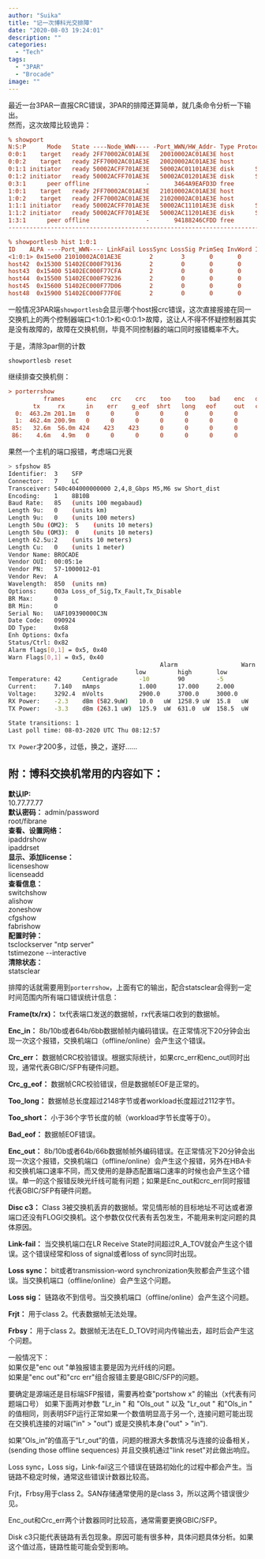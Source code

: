 ```yaml
---
author: "Suika"
title: "记一次博科光交排障"
date: "2020-08-03 19:24:01"
description: ""
categories: 
  - "Tech"
tags: 
  - "3PAR"
  - "Brocade"
image: ""
---
```

最近一台3PAR一直报CRC错误，3PAR的排障还算简单，就几条命令分析一下输出。  
然而，这次故障比较诡异：
```ini
% showport
N:S:P      Mode   State ----Node_WWN---- -Port_WWN/HW_Addr- Type Protocol Label Partner FailoverState
0:0:1    target   ready 2FF70002AC01AE3E   20010002AC01AE3E host       FC     -   1:0:1          none
0:0:2    target   ready 2FF70002AC01AE3E   20020002AC01AE3E host       FC     -   1:0:2          none
0:1:1 initiator   ready 50002ACFF701AE3E   50002AC01101AE3E disk      SAS  DP-1       -             -
0:1:2 initiator   ready 50002ACFF701AE3E   50002AC01201AE3E disk      SAS  DP-2       -             -
0:3:1      peer offline                -       3464A9EAFD3D free       IP   IP0       -             -
1:0:1    target   ready 2FF70002AC01AE3E   21010002AC01AE3E host       FC     -   0:0:1          none
1:0:2    target   ready 2FF70002AC01AE3E   21020002AC01AE3E host       FC     -   0:0:2          none
1:1:1 initiator   ready 50002ACFF701AE3E   50002AC11101AE3E disk      SAS  DP-1       -             -
1:1:2 initiator   ready 50002ACFF701AE3E   50002AC11201AE3E disk      SAS  DP-2       -             -
1:3:1      peer offline                -       94188246CFDD free       IP   IP1       -             -
-----------------------------------------------------------------------------------------------------

% showportlesb hist 1:0:1
ID    ALPA ----Port_WWN---- LinkFail LossSync LossSig PrimSeq InvWord InvCRC
<1:0:1> 0x15e00 21010002AC01AE3E        2        3       0       0     163  19870
host42  0x15300 51402EC000F79136        2        0       0       0       0      0
host43  0x15400 51402EC000F77CFA        2        0       0       0       0      0
host44  0x15500 51402EC000F79236        2        0       0       0       0      0
host45  0x15600 51402EC000F77D06        2        0       0       0       0      0
host48  0x15900 51402EC000F77F0E        2        0       0       0       0      0
```
一般情况3PAR端`showportlesb`会显示哪个host报crc错误，这次直接报接在同一交换机上的两个控制器端口<1:0:1>和<0:0:1>故障，这让人不得不怀疑控制器其实是没有故障的，故障在交换机侧，毕竟不同控制器的端口同时报错概率不大。

于是，清除3par侧的计数

```
showportlesb reset
```


继续排查交换机侧：
```ini
> porterrshow 
          frames      enc    crc    crc    too    too    bad    enc   disc   link   loss   loss   frjt   fbsy    c3timeout    pcs
       tx     rx      in    err    g_eof  shrt   long   eof     out   c3    fail    sync   sig                   tx    rx     err
  0:  463.2m 201.1m   0      0      0      0      0      0      0      0      0      0      0      0      0      0      0      0   
  1:  462.4m 200.9m   0      0      0      0      0      0      0      0      0      0      0      0      0      0      0      0
 85:   32.6m  56.0m 424    423    423      0      0      0      0      0      0      0      0      0      0      0      0      0   
 86:    4.6m   4.9m   0      0      0      0      0      0      0      0      0      0      0      0      0      0      0      0

```
果然一个主机的端口报错，考虑端口光衰
```bash
> sfpshow 85
Identifier:  3    SFP
Connector:   7    LC
Transceiver: 540c404000000000 2,4,8_Gbps M5,M6 sw Short_dist
Encoding:    1    8B10B
Baud Rate:   85   (units 100 megabaud)
Length 9u:   0    (units km)
Length 9u:   0    (units 100 meters)
Length 50u (OM2):  5    (units 10 meters)
Length 50u (OM3):  0    (units 10 meters)
Length 62.5u:2    (units 10 meters)
Length Cu:   0    (units 1 meter)
Vendor Name: BROCADE         
Vendor OUI:  00:05:1e
Vendor PN:   57-1000012-01   
Vendor Rev:  A   
Wavelength:  850  (units nm)
Options:     003a Loss_of_Sig,Tx_Fault,Tx_Disable
BR Max:      0   
BR Min:      0   
Serial No:   UAF109390000C3N 
Date Code:   090924  
DD Type:     0x68
Enh Options: 0xfa
Status/Ctrl: 0x82
Alarm flags[0,1] = 0x5, 0x40
Warn Flags[0,1] = 0x5, 0x40
                                           Alarm                  Warn
                                    low         high       low         high
Temperature: 42      Centigrade      -10        90         -5          85
Current:     7.140   mAmps           1.000      17.000     2.000       14.000 
Voltage:     3292.4  mVolts          2900.0     3700.0     3000.0      3600.0 
RX Power:    -2.3    dBm (582.9uW)   10.0   uW  1258.9 uW  15.8   uW   1000.0 uW
TX Power:    -3.3    dBm (263.1 uW)  125.9  uW  631.0  uW  158.5  uW   562.3  uW

State transitions: 1
Last poll time: 08-03-2020 UTC Thu 08:12:57
```
`TX Power`才200多，过低，换之，遂好……



## 附：博科交换机常用的内容如下：
**默认IP:**  
10.77.77.77  
**默认密码：**
admin/password  
root/fibrane  
**查看、设置网络：**  
ipaddrshow  
ipaddrset  
**显示、添加license：**  
licenseshow  
licenseadd  
**查看信息：**  
switchshow  
alishow  
zoneshow  
cfgshow  
fabrishow  
**配置时钟：**  
tsclockserver "ntp server"  
tstimezone --interactive  
**清除状态：**  
statsclear  

排障的话就需要用到`porterrshow`，上面有它的输出，配合statsclear会得到一定时间范围内所有端口错误统计信息：

**Frame(tx/rx)：** tx代表端口发送的数据帧，rx代表端口收到的数据帧。
 
**Enc_in：** 8b/10b或者64b/6bb数据帧帧内编码错误。在正常情况下20分钟会出现一次这个报错，交换机端口（offline/online）会产生这个错误。
 
**Crc_err：** 数据帧CRC校验错误。根据实际统计，如果crc_err和enc_out同时出现，通常代表GBIC/SFP有硬件问题。
 
**Crc_g_eof：** 数据帧CRC校验错误，但是数据帧EOF是正常的。
 
**Too_long：** 数据帧总长度超过2148字节或者workload长度超过2112字节。
 
**Too_short：** 小于36个字节长度的帧（workload字节长度等于0）。
 
**Bad_eof：** 数据帧EOF错误。
 
**Enc_out：** 8b/10b或者64b/66b数据帧帧外编码错误。在正常情况下20分钟会出现一次这个报错，交换机端口（offline/online）会产生这个报错，另外在HBA卡和交换机端口速率不同，而又使用的是静态配置端口速率的时候也会产生这个错误。单一的这个报错反映光纤线可能有问题；如果是Enc_out和crc_err同时报错代表GBIC/SFP有硬件问题。
 
**Disc c3：** Class 3被交换机丢弃的数据帧。常见情形帧的目标地址不可达或者源端口还没有FLOGI交换机。这个参数仅仅代表有丢包发生，不能用来判定问题的具体原因。
 
**Link-fail：** 当交换机端口在LR Receive State时间超过R_A_TOV就会产生这个错误。这个错误经常和loss of signal或者loss of sync同时出现。
 
**Loss sync：** bit或者transmission-word synchronization失败都会产生这个错误。当交换机端口（offline/online）会产生这个问题。
 
**Loss sig：** 链路收不到信号。当交换机端口（offline/online）会产生这个问题。
 
**Frjt：** 用于class 2。代表数据帧无法处理。
 
**Frbsy：** 用于class 2。数据帧无法在E_D_TOV时间内传输出去，超时后会产生这个问题。

一般情况下：  
如果仅是"enc out "单独报错主要是因为光纤线的问题。  
如果是"enc out"和"crc err"组合报错主要是GBIC/SFP的问题。

要确定是源端还是目标端SFP报错，需要再检查"portshow x" 的输出（x代表有问题端口号） 如果下面两对参数 "Lr_in " 和 "Ols_out " 以及 "Lr_out " 和"Ols_in " 的值相同，则表明SFP运行正常如果一个数值明显高于另一个, 连接问题可能出现在交换机连接的对端("in" > "out") 或是交换机本身("out" > "in").

如果”Ols_in”的值高于“Lr_out”的值，问题的根源大多数情况与连接的设备相关，(sending those offline sequences) 并且交换机通过"link reset"对此做出响应。

Loss sync，Loss sig，Link-fail这三个错误在链路初始化的过程中都会产生。当链路不稳定时候，通常这些错误计数器比较高。

Frjt，Frbsy用于class 2。SAN存储通常使用的是class 3，所以这两个错误很少见。

Enc_out和Crc_err两个计数器同时比较高，通常需要更换GBIC/SFP。

Disk c3只能代表链路有丢包现象。原因可能有很多种，具体问题具体分析。如果这个值过高，链路性能可能会受到影响。